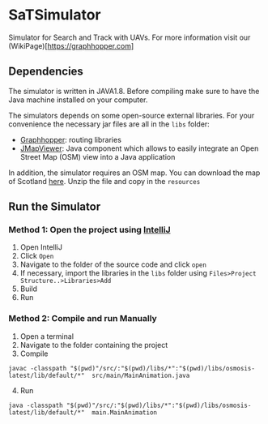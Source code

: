 # SaTSimulator

Simulator for Search and Track with UAVs. For more information visit our (WikiPage)[https://graphhopper.com]

## Dependencies

The simulator is written in JAVA1.8. Before compiling make sure to have the Java machine installed on your computer.

The simulators depends on some open-source external libraries. For your convenience the necessary jar files are all in the ``libs`` folder:

- [Graphhopper](https://graphhopper.com): routing libraries
- [JMapViewer](https://wiki.openstreetmap.org/wiki/JMapViewer): Java component which allows to easily integrate an Open Street Map (OSM) view into a Java application

In addition, the simulator requires an OSM map. You can download the map of Scotland [here](https://www.dropbox.com/s/bb9yosnqyjl9efw/scotland-latest.osm.pbf.zip?dl=0). Unzip the file and copy in the ``resources``

## Run the Simulator

### Method 1: Open the project using [IntelliJ](https://intellij-support.jetbrains.com/)

1. Open IntelliJ
2. Click ``Open``
3. Navigate to the folder of the source code and click ``open``
4. If necessary, import the libraries in the ``libs`` folder using ``Files>Project Structure..>Libraries>Add``
5. Build
6. Run

### Method 2: Compile and run Manually

1. Open a terminal
2. Navigate to the folder containing the project
3. Compile

```
javac -classpath "$(pwd)"/src/:"$(pwd)/libs/*":"$(pwd)/libs/osmosis-latest/lib/default/*"  src/main/MainAnimation.java

```

4. Run

```
java -classpath "$(pwd)"/src/:"$(pwd)/libs/*":"$(pwd)/libs/osmosis-latest/lib/default/*"  main.MainAnimation

```


